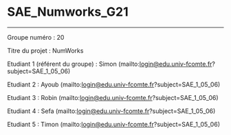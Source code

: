 # SAE_Numworks_G21
***
Groupe numéro : 20

Titre du projet : NumWorks 

Etudiant 1 (référent du groupe) :  Simon (mailto:login@edu.univ-fcomte.fr?subject=SAE_1_05_06) 

Etudiant 2 : Ayoub (mailto:login@edu.univ-fcomte.fr?subject=SAE_1_05_06) 

Etudiant 3 : Robin (mailto:login@edu.univ-fcomte.fr?subject=SAE_1_05_06) 

Etudiant 4 : Sefa (mailto:login@edu.univ-fcomte.fr?subject=SAE_1_05_06) 

Etudiant 5 : Timon (mailto:login@edu.univ-fcomte.fr?subject=SAE_1_05_06) 
